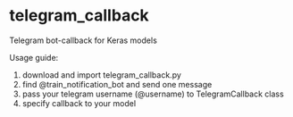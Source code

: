 # telegram_callback
Telegram bot-callback for Keras models

Usage guide:
  1. download and import telegram_callback.py
  2. find @train_notification_bot and send one message
  3. pass your telegram username (@username) to TelegramCallback class
  4. specify callback to your model
